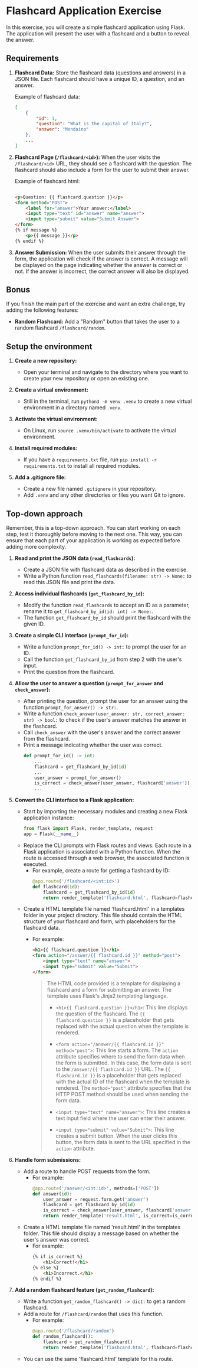 # Flashcard Application Exercise

In this exercise, you will create a simple flashcard application using Flask. The application will present the user with a flashcard and a button to reveal the answer.

## Requirements

1. **Flashcard Data:** Store the flashcard data (questions and answers) in a JSON file. Each flashcard should have a unique ID, a question, and an answer.

    Example of flashcard data:

    ```json
    [
        {
            "id": 1,
            "question": "What is the capital of Italy?",
            "answer": "Mondaino"
        },
        ...
    ]
    ```


2. **Flashcard Page (`/flashcard/<id>`):** When the user visits the `/flashcard/<id>` URL, they should see a flashcard with the question. The flashcard should also include a form for the user to submit their answer.

    Example of flashcard.html:

    ```html

    <p>Question: {{ flashcard.question }}</p>
    <form method="POST">
        <label for="answer">Your answer:</label>
        <input type="text" id="answer" name="answer">
        <input type="submit" value="Submit Answer">
    </form>
    {% if message %}
        <p>{{ message }}</p>
    {% endif %}
    ```

3. **Answer Submission:** When the user submits their answer through the form, the application will check if the answer is correct. A message will be displayed on the page indicating whether the answer is correct or not. If the answer is incorrect, the correct answer will also be displayed.

## Bonus

If you finish the main part of the exercise and want an extra challenge, try adding the following features:

- **Random Flashcard:** Add a "Random" button that takes the user to a random flashcard `/flashcard/random`.


## Setup the environment

1. **Create a new repository:**
    - Open your terminal and navigate to the directory where you want to create your new repository or open an existing one.

2. **Create a virtual environment:**
    - Still in the terminal, run `python3 -m venv .venv` to create a new virtual environment in a directory named `.venv`.

3. **Activate the virtual environment:**
    - On Linux, run `source .venv/bin/activate` to activate the virtual environment.

4. **Install required modules:**
    - If you have a `requirements.txt` file, run `pip install -r requirements.txt` to install all required modules.

5. **Add a .gitignore file:**
    - Create a new file named `.gitignore` in your repository.
    - Add `.venv` and any other directories or files you want Git to ignore.


## Top-down approach

Remember, this is a top-down approach. You can start working on each step, test it thoroughly before moving to the next one. This way, you can ensure that each part of your application is working as expected before adding more complexity.

1. **Read and print the JSON data (`read_flashcards`):**
    - Create a JSON file with flashcard data as described in the exercise.
    - Write a Python function `read_flashcards(filename: str) -> None:` to read this JSON file and print the data.

2. **Access individual flashcards (`get_flashcard_by_id`):**
    - Modify the function `read_flashcards` to accept an ID as a parameter, rename it to `get_flashcard_by_id(id: int) -> None:`.
    - The function `get_flashcard_by_id` should print the flashcard with the given ID.

3. **Create a simple CLI interface (`prompt_for_id`):**
    - Write a function `prompt_for_id() -> int:` to prompt the user for an ID.
    - Call the function `get_flashcard_by_id` from step 2 with the user's input.
    - Print the question from the flashcard.

4. **Allow the user to answer a question (`prompt_for_answer` and `check_answer`):**
    - After printing the question, prompt the user for an answer using the function `prompt_for_answer() -> str:`.
    - Write a function `check_answer(user_answer: str, correct_answer: str) -> bool:` to check if the user's answer matches the answer in the flashcard.
    - Call `check_answer` with the user's answer and the correct answer from the flashcard.
    - Print a message indicating whether the user was correct.
        ```python
        def prompt_for_id() -> int:
            ...
            flashcard = get_flashcard_by_id(id)
            ...
            user_answer = prompt_for_answer()
            is_correct = check_answer(user_answer, flashcard['answer'])
            ...
        ```

5. **Convert the CLI interface to a Flask application:**
    - Start by importing the necessary modules and creating a new Flask application instance:
        ```python
        from flask import Flask, render_template, request
        app = Flask(__name__)
        ```
    - Replace the CLI prompts with Flask routes and views. Each route in a Flask application is associated with a Python function. When the route is accessed through a web browser, the associated function is executed.
        - For example, create a route for getting a flashcard by ID:
            ```python
            @app.route('/flashcard/<int:id>')
            def flashcard(id):
                flashcard = get_flashcard_by_id(id)
                return render_template('flashcard.html', flashcard=flashcard)
            ```
    - Create a HTML template file named 'flashcard.html' in a templates folder in your project directory. This file should contain the HTML structure of your flashcard and form, with placeholders for the flashcard data.
        - For example:
            ```html
            <h1>{{ flashcard.question }}</h1>
            <form action="/answer/{{ flashcard.id }}" method="post">
                <input type="text" name="answer">
                <input type="submit" value="Submit">
            </form>
            ```

            > The HTML code provided is a template for displaying a flashcard and a form for submitting an answer. The template uses Flask's Jinja2 templating language.
            > 
            > - `<h1>{{ flashcard.question }}</h1>`: This line displays the question of the flashcard. The `{{ flashcard.question }}` is a placeholder that gets replaced with the actual question when the template is rendered.
            > 
            > - `<form action="/answer/{{ flashcard.id }}" method="post">`: This line starts a form. The `action` attribute specifies where to send the form data when the form is submitted. In this case, the form data is sent to the `/answer/{{ flashcard.id }}` URL. The `{{ flashcard.id }}` is a placeholder that gets replaced with the actual ID of the flashcard when the template is rendered. The `method="post"` attribute specifies that the HTTP POST method should be used when sending the form data.
            > 
            > - `<input type="text" name="answer">`: This line creates a text input field where the user can enter their answer.
            > 
            > - `<input type="submit" value="Submit">`: This line creates a submit button. When the user clicks this button, the form data is sent to the URL specified in the `action` attribute.

6. **Handle form submissions:**
    - Add a route to handle POST requests from the form.
        - For example:
            ```python
            @app.route('/answer/<int:id>', methods=['POST'])
            def answer(id):
                user_answer = request.form.get('answer')
                flashcard = get_flashcard_by_id(id)
                is_correct = check_answer(user_answer, flashcard['answer'])
                return render_template('result.html', is_correct=is_correct)
            ```
    - Create a HTML template file named 'result.html' in the templates folder. This file should display a message based on whether the user's answer was correct.
        - For example:
            ```html
            {% if is_correct %}
                <h1>Correct!</h1>
            {% else %}
                <h1>Incorrect.</h1>
            {% endif %}
            ```

7. **Add a random flashcard feature (`get_random_flashcard`):**
    - Write a function `get_random_flashcard() -> dict:` to get a random flashcard.
    - Add a route for `/flashcard/random` that uses this function.
        - For example:
            ```python
            @app.route('/flashcard/random')
            def random_flashcard():
                flashcard = get_random_flashcard()
                return render_template('flashcard.html', flashcard=flashcard)
            ```
    - You can use the same 'flashcard.html' template for this route.